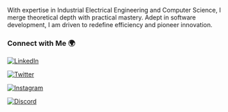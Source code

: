 With expertise in Industrial Electrical Engineering and Computer Science, I merge theoretical depth with practical mastery. Adept in software development, I am driven to redefine efficiency and pioneer innovation.
  ### Connect with Me 🌍

[![LinkedIn](https://img.shields.io/badge/LinkedIn-0077B5?style=for-the-badge&logo=linkedin&logoColor=white)](https://www.linkedin.com/in/ammari-amine-sa80j85ed)

[![Twitter](https://img.shields.io/badge/Twitter-1DA1F2?style=for-the-badge&logo=twitter&logoColor=white)](https://twitter.com/sadj3d)

[![Instagram](https://img.shields.io/badge/Instagram-E4405F?style=for-the-badge&logo=instagram&logoColor=white)](https://www.instagram.com/amine.angel.felix.gallardo)

[![Discord](https://img.shields.io/badge/Discord-5865F2?style=for-the-badge&logo=discord&logoColor=white)](https://discord.com/users/1092405194647687218)
